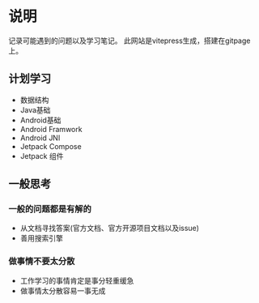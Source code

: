 # 说明

记录可能遇到的问题以及学习笔记。
此网站是vitepress生成，搭建在gitpage上。

## 计划学习

- 数据结构 
- Java基础 
- Android基础 
- Android Framwork 
- Android JNI 
- Jetpack Compose 
- Jetpack 组件 

## 一般思考

### 一般的问题都是有解的
- 从文档寻找答案(官方文档、官方开源项目文档以及issue)
- 善用搜索引擎

### 做事情不要太分散
- 工作学习的事情肯定是事分轻重缓急
- 做事情太分散容易一事无成
